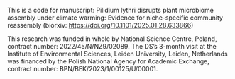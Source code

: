 This is a code for manuscript: Pilidium lythri disrupts plant microbiome assembly under climate warming: Evidence for niche-specific community reassembly (biorxiv: https://doi.org/10.1101/2025.01.28.633866)


This research was funded in whole by National Science Centre, Poland, contract number: 2022/45/N/NZ9/02089.
The DS’s 3-month visit at the Institute of Environmental Sciences, Leiden University, Leiden, Netherlands was financed by the Polish National Agency for Academic Exchange, contract number: BPN/BEK/2023/1/00125/U/00001.
